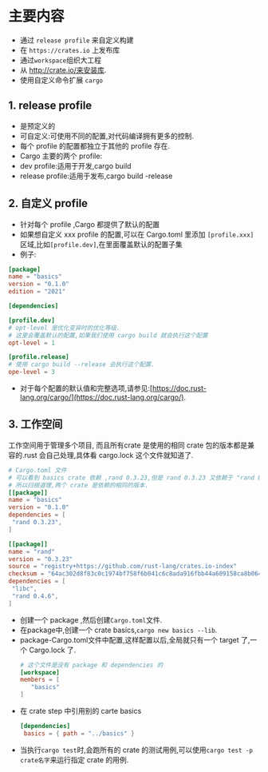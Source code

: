 
# 主要内容
- 通过 `release profile` 来自定义构建
- 在 `https://crates.io` 上发布库
- 通过`workspace`组织大工程
- 从 http://crate.io/来安装库.
- 使用自定义命令扩展 `cargo`

## 1. release profile
- 是预定义的
- 可自定义:可使用不同的配置,对代码编译拥有更多的控制.
- 每个 profile 的配置都独立于其他的 profile 存在.
- Cargo 主要的两个 profile:
- dev profile:适用于开发,cargo build
- release profile:适用于发布,cargo build -release

## 2. 自定义 profile
- 针对每个 profile ,Cargo 都提供了默认的配置
- 如果想自定义 xxx profile 的配置,可以在 Cargo.toml 里添加
`[profile.xxx]`区域,比如`[profile.dev]`,在里面覆盖默认的配置子集
- 例子:
```toml
[package]
name = "basics"
version = "0.1.0"
edition = "2021"

[dependencies]

[profile.dev]
# opt-level 是优化变异时的优化等级.
# 这里会覆盖默认的配置,如果我们使用 cargo build 就会执行这个配置
opt-level = 1

[profile.release]
# 使用 cargo build --release 会执行这个配置.
ope-level = 3
```
- 对于每个配置的默认值和完整选项,请参见:[https://doc.rust-lang.org/cargo/](https://doc.rust-lang.org/cargo/).

## 3. 工作空间
工作空间用于管理多个项目, 而且所有crate 是使用的相同 crate 包的版本都是兼容的.rust 会自己处理,具体看 cargo.lock 这个文件就知道了.
```toml
# Cargo.toml 文件
# 可以看到 basics crate 依赖 ,rand 0.3.23,但是 rand 0.3.23 又依赖于 "rand 0.4.6"
# 所以归根道理,两个 crate 是依赖的相同的版本.
[[package]]
name = "basics"
version = "0.1.0"
dependencies = [
 "rand 0.3.23",
]

[[package]]
name = "rand"
version = "0.3.23"
source = "registry+https://github.com/rust-lang/crates.io-index"
checksum = "64ac302d8f83c0c1974bf758f6b041c6c8ada916fbb44a609158ca8b064cc76c"
dependencies = [
 "libc",
 "rand 0.4.6",
]
```
- 创建一个 package ,然后创建`Cargo.toml`文件.
- 在package中,创建一个 crate basics,`cargo new basics --lib`.
- package-Cargo.toml文件中配置,这样配置以后,全局就只有一个 target 了,一个 Cargo.lock 了.
  ```toml
  # 这个文件是没有 package 和 dependencies 的
  [workspace]
  members = [
     "basics"
  ]
  ```
- 在 crate step 中引用别的 carte basics
  ```toml
  [dependencies]
   basics = { path = "../basics" }
  ```
- 当执行`cargo test`时,会跑所有的 crate 的测试用例,可以使用`cargo test -p crate名字`来运行指定 crate 的用例.
